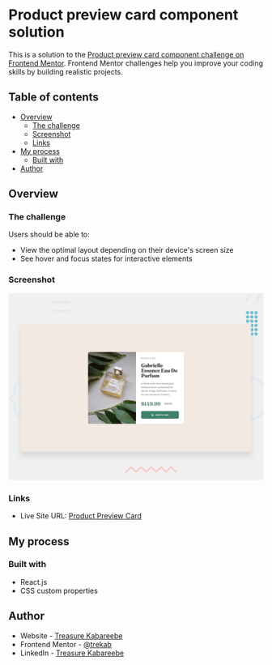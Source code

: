 # Product preview card component solution

This is a solution to the [Product preview card component challenge on Frontend Mentor](https://www.frontendmentor.io/challenges/product-preview-card-component-GO7UmttRfa). Frontend Mentor challenges help you improve your coding skills by building realistic projects. 

## Table of contents

- [Overview](#overview)
  - [The challenge](#the-challenge)
  - [Screenshot](#screenshot)
  - [Links](#links)
- [My process](#my-process)
  - [Built with](#built-with)
- [Author](#author)

## Overview

### The challenge

Users should be able to:

- View the optimal layout depending on their device's screen size
- See hover and focus states for interactive elements

### Screenshot

![](./design/desktop-preview.jpg)

### Links

- Live Site URL: [Product Preview Card](https://product-preview-card-trekab.netlify.app/)

## My process

### Built with

- React.js
- CSS custom properties

## Author

- Website - [Treasure Kabareebe](https://trekab.github.io/)
- Frontend Mentor - [@trekab](https://www.frontendmentor.io/profile/trekab)
- LinkedIn - [Treasure Kabareebe](https://www.linkedin.com/in/treasure-kabareebe/)
